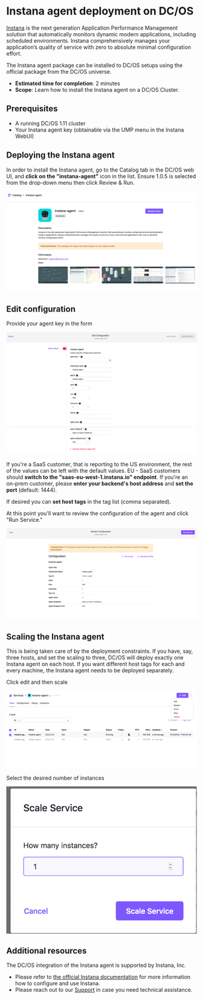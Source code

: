 # Instana agent deployment on DC/OS

[Instana](https://www.instana.com "Instana") is the next generation Application Performance Management solution that automatically monitors dynamic modern applications, including scheduled environments. Instana comprehensively manages your application’s quality of service with zero to absolute minimal configuration effort.

The Instana agent package can be installed to DC/OS setups using the official package from the DC/OS universe.

* **Estimated time for completion**: 2 minutes
* **Scope**: Learn how to install the Instana agent on a DC/OS Cluster.

## Prerequisites

* A running DC/OS 1.11 cluster
* Your Instana agent key (obtainable via the UMP menu in the Instana WebUI)

## Deploying the Instana agent

In order to install the Instana agent, go to the Catalog tab in the DC/OS web UI, and **click on the "instana-agent"** icon in the list. Ensure 1.0.5 is selected from the drop-down menu then click Review & Run.

![Installing the Instana agent on DC/OS](img/DCOS-step1.png "Installing the Instana agent on DC/OS")

## Edit configuration

Provide your agent key in the form

![Provide your Instana agent key](img/DCOS-step2.png "Provide your Instana agent key in the advanced tab")

If you're a SaaS customer, that is reporting to the US environment, the rest of the values can be left with the default values. EU - SaaS customers should **switch to the "saas-eu-west-1.instana.io" endpoint**. If you're an on-prem customer, please **enter your backend's host address** and **set the port** (default: 1444). 


If desired you can **set host tags** in the tag list (comma separated). 

At this point you'll want to review the configuration of the agent and click "Run Service." 


![Run Service](img/DCOS-step3.png "Run Service")


## Scaling the Instana agent

This is being taken care of by the deployment constraints. If you have, say, three hosts, and set the scaling to three, DC/OS will deploy exactly one Instana agent on each host. If you want different host tags for each and every machine, the Instana agent needs to be deployed separately.

Click edit and then scale

![The Instana agent supports scaling](img/DCOS-step4.png "The Instana agent supports scaling")

Select the desired number of instances


![Scale the number of desired hosts](img/Scaling.png "Scale the number of desired hosts")

## Additional resources

The DC/OS integration of the Instana agent is supported by Instana, Inc. 

- Please refer to [the official Instana documentation](https://docs.instana.com) for more information how to configure and use Instana.
- Please reach out to our [Support](https://support.instana.com/) in case you need technical assistance.
